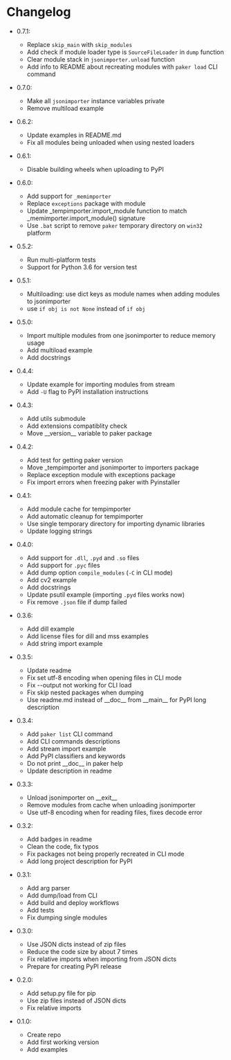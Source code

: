 # Changelog

- 0.7.1:
  - Replace `skip_main` with `skip_modules`
  - Add check if module loader type is `SourceFileLoader` in `dump` function
  - Clear module stack in `jsonimporter.unload` function
  - Add info to README about recreating modules with `paker load` CLI command

- 0.7.0:
  - Make all `jsonimporter` instance variables private
  - Remove multiload example

- 0.6.2:
  - Update examples in README.md
  - Fix all modules being unloaded when using nested loaders

- 0.6.1:
  - Disable building wheels when uploading to PyPI

- 0.6.0:
  - Add support for `_memimporter`
  - Replace `exceptions` package with module
  - Update _tempimporter.import_module function to match
    _memimporter.import_module() signature
  - Use `.bat` script to remove `paker` temporary directory
    on `win32` platform

- 0.5.2:
  - Run multi-platform tests
  - Support for Python 3.6 for version test

- 0.5.1:
  - Multiloading: use dict keys as module names when adding modules to jsonimporter
  - use `if obj is not None` instead of `if obj`

- 0.5.0:
  - Import multiple modules from one jsonimporter to reduce memory usage
  - Add multiload example
  - Add docstrings

- 0.4.4:
  - Update example for importing modules from stream
  - Add `-U` flag to PyPI installation instructions

- 0.4.3:
  - Add utils submodule
  - Add extensions compatiblity check
  - Move \_\_version__ variable to paker package

- 0.4.2:
  - Add test for getting paker version
  - Move _tempimporter and jsonimporter to importers package
  - Replace exception module with exceptions package  
  - Fix import errors when freezing paker with Pyinstaller

- 0.4.1:
  - Add module cache for tempimporter
  - Add automatic cleanup for tempimporter
  - Use single temporary directory for importing dynamic libraries  
  - Update logging strings

- 0.4.0:
  - Add support for `.dll`, `.pyd` and `.so` files
  - Add support for `.pyc` files
  - Add dump option `compile_modules` (`-C` in CLI mode)
  - Add cv2 example
  - Add docstrings
  - Update psutil example (importing `.pyd` files works now)
  - Fix remove `.json` file if dump failed

- 0.3.6:
  - Add dill example
  - Add license files for dill and mss examples
  - Add string import example

- 0.3.5:
  - Update readme
  - Fix set utf-8 encoding when opening files in CLI mode
  - Fix --output not working for CLI load
  - Fix skip nested packages when dumping
  - Use readme.md instead of \_\_doc__ from \_\_main__ for PyPI long description

- 0.3.4:
  - Add `paker list` CLI command
  - Add CLI commands descriptions
  - Add stream import example  
  - Add PyPI classifiers and keywords  
  - Do not print \_\_doc__ in paker help
  - Update description in readme
  
- 0.3.3:
  - Unload jsonimporter on \_\_exit__
  - Remove modules from cache when unloading jsonimporter
  - Use utf-8 encoding when for reading files, fixes decode error

- 0.3.2:
  - Add badges in readme
  - Clean the code, fix typos
  - Fix packages not being properly recreated in CLI mode
  - Add long project description for PyPI

- 0.3.1:
  - Add arg parser
  - Add dump/load from CLI
  - Add build and deploy workflows
  - Add tests
  - Fix dumping single modules

- 0.3.0:
  - Use JSON dicts instead of zip files
  - Reduce the code size by about 7 times
  - Fix relative imports when importing from JSON dicts
  - Prepare for creating PyPI release

- 0.2.0:
  - Add setup.py file for pip
  - Use zip files instead of JSON dicts
  - Fix relative imports

- 0.1.0:
  - Create repo
  - Add first working version
  - Add examples

